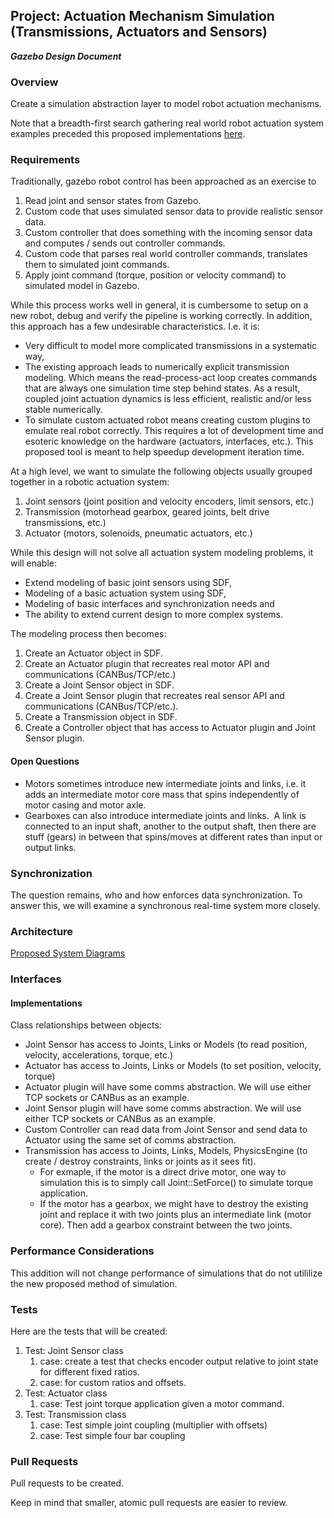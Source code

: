 ## Project: Actuation Mechanism Simulation (Transmissions, Actuators and Sensors)
***Gazebo Design Document***

### Overview

Create a simulation abstraction layer to model robot actuation mechanisms.

Note that a breadth-first search gathering real world robot actuation
system examples preceded this proposed implementations
[here](https://docs.google.com/document/d/1h18Sd2qVMJCRqoWC7gsrhyIuhg6CKPKXIBK1jVf43aM).

### Requirements

Traditionally, gazebo robot control has been approached as an exercise to

1. Read joint and sensor states from Gazebo.
1. Custom code that uses simulated sensor data to provide realistic sensor
   data.
1. Custom controller that does something with the incoming sensor data and 
   computes / sends out controller commands.
1. Custom code that parses real world controller commands, translates them
   to simulated joint commands.
1. Apply joint command (torque, position or velocity command) to simulated
   model in Gazebo.

While this process works well in general, it is cumbersome to setup on a
new robot, debug and verify the pipeline is working correctly.
In addition, this approach has a few undesirable characteristics.  I.e.
it is:

- Very difficult to model more complicated transmissions in a systematic way,
- The existing approach leads to numerically explicit transmission modeling.
  Which means the read-process-act loop creates commands that are always
  one simulation time step behind states. As a result, coupled joint actuation
  dynamics is less efficient, realistic and/or less stable numerically.
- To simulate custom actuated robot means creating custom plugins to emulate real
  robot correctly. This requires a lot of development time and esoteric knowledge
  on the hardware (actuators, interfaces, etc.). This proposed tool
  is meant to help speedup development iteration time.

At a high level, we want to simulate the following objects usually grouped
together in a robotic actuation system:

1. Joint sensors (joint position and velocity encoders, limit sensors, etc.)
1. Transmission (motorhead gearbox, geared joints, belt drive transmissions, etc.)
1. Actuator (motors, solenoids, pneumatic actuators, etc.)

While this design will not solve all actuation system modeling problems, it
will enable:

- Extend modeling of basic joint sensors using SDF,
- Modeling of a basic actuation system using SDF,
- Modeling of basic interfaces and synchronization needs and
- The ability to extend current design to more complex systems.

The modeling process then becomes:

1. Create an Actuator object in SDF.
1. Create an Actuator plugin that recreates real motor API and communications (CANBus/TCP/etc.)
1. Create a Joint Sensor object in SDF.
1. Create a Joint Sensor plugin that recreates real sensor API and communications (CANBus/TCP/etc.).
1. Create a Transmission object in SDF.
1. Create a Controller object that has access to Actuator plugin and Joint Sensor plugin.


#### Open Questions

- Motors sometimes introduce new intermediate joints and links, i.e. it adds an intermediate motor core mass that spins independently of motor casing and motor axle.
- Gearboxes can also introduce intermediate joints and links.  A link is connected to an input shaft, another to the output shaft, then there are stuff (gears) in between that spins/moves at different rates than input or output links.


### Synchronization
The question remains, who and how enforces data synchronization.
To answer this, we will examine a synchronous real-time system more closely.

### Architecture
[Proposed System Diagrams](https://docs.google.com/a/osrfoundation.org/presentation/d/1xRMo5UDr6AuzlWIxP5Uwtgn2YNhEK1MiJAI20F8jFUQ/edit?usp=sharing)

### Interfaces
#### Implementations
Class relationships between objects:
- Joint Sensor has access to Joints, Links or Models (to read position, velocity, accelerations, torque, etc.)
- Actuator has access to Joints, Links or Models (to set position, velocity, torque)
- Actuator plugin will have some comms abstraction. We will use either TCP sockets or CANBus as an example.
- Joint Sensor plugin will have some comms abstraction. We will use either TCP sockets or CANBus as an example.
- Custom Controller can read data from Joint Sensor and send data to Actuator using the same set of comms abstraction.
- Transmission has access to Joints, Links, Models, PhysicsEngine (to create / destroy constraints, links or joints as it sees fit).
    - For exmaple, if the motor is a direct drive motor, one way to simulation this is to simply call Joint::SetForce() to simulate torque application.
    - If the motor has a gearbox, we might have to destroy the existing joint and replace it with two joints plus an intermediate link (motor core). Then add a gearbox constraint between the two joints.

### Performance Considerations
This addition will not change performance of simulations that do not utililize the new proposed method of simulation.

### Tests
Here are the tests that will be created:

1. Test: Joint Sensor class
    1. case: create a test that checks encoder output relative to joint state for different fixed ratios.
    1. case: for custom ratios and offsets.
1. Test: Actuator class
    1. case: Test joint torque application given a motor command.
1. Test: Transmission class
    1. case: Test simple joint coupling (multiplier with offsets)
    1. case: Test simple four bar coupling

### Pull Requests
Pull requests to be created.

Keep in mind that smaller, atomic pull requests are easier to review.
